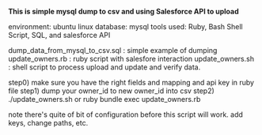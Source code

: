 **This is simple mysql dump to csv and using Salesforce API to upload**

environment: ubuntu linux
database: mysql
tools used: Ruby, Bash Shell Script, SQL, and salesforce API

dump_data_from_mysql_to_csv.sql : simple example of dumping
update_owners.rb : ruby script with salesfore interaction
update_owners.sh : shell script to process upload and update and verify data. 

step0) make sure you have the right fields and mapping and api key in ruby file
step1) dump your owner_id to new owner_id into csv
step2) ./update_owners.sh or ruby bundle exec update_owners.rb 

note there's quite of bit of configuration before this script will work. 
add keys, change paths, etc. 